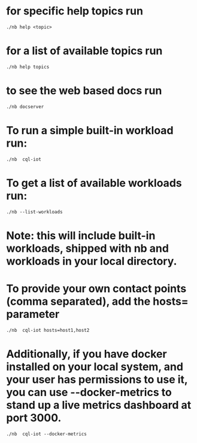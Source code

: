 # for specific help topics run
    ./nb help <topic>

# for a list of available topics run
    ./nb help topics

# to see the web based docs run
    ./nb docserver

# To run a simple built-in workload run:
    ./nb  cql-iot

# To get a list of available workloads run:
    ./nb --list-workloads

# Note: this will include built-in workloads, shipped with nb and workloads in your local directory.

# To provide your own contact points (comma separated), add the hosts= parameter
    ./nb  cql-iot hosts=host1,host2

# Additionally, if you have docker installed on your local system, and your user has permissions to use it, you can use --docker-metrics to stand up a live metrics dashboard at port 3000.
    ./nb  cql-iot --docker-metrics
